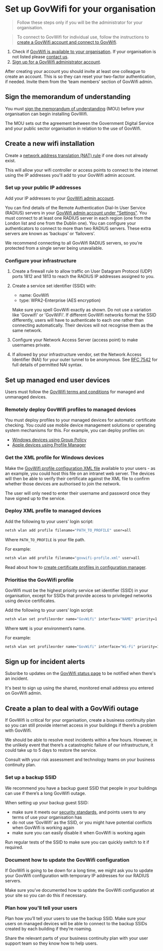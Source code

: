 # Set up GovWifi for your organisation

> Follow these steps only if you will be the administrator for your organisation.

> To connect to GovWifi for individual use, follow the instructions to [create a GovWifi account and connect to GovWifi](https://www.wifi.service.gov.uk/connect-to-govwifi/).

1. Check if [GovWifi is available to your organisation](https://www.wifi.service.gov.uk/connect-to-govwifi/organisations-using-govwifi/). If your organisation is not listed please [contact us](https://admin.wifi.service.gov.uk/help/new/technical_support).
2. [Sign up for a GovWifi administrator account](https://admin.wifi.service.gov.uk/users/sign_up).

After creating your account you should invite at least one colleague to create an account. This is so they can reset your two-factor authentication, if needed. Invite them from the ‘team members’ section of GovWifi admin.

## Sign the memorandum of understanding

You must [sign the memorandum of understanding](https://admin.wifi.service.gov.uk/mou) (MOU) before your organisation can begin installing GovWifi.

The MOU sets out the agreement between the Government Digital Service and your public sector organisation in relation to the use of GovWifi.

## Create a new wifi installation

Create a [network address translation (NAT) rule](https://wiki.untangle.com/index.php/NAT_Rules) if one does not already exist.

This will allow your wifi controller or access points to connect to the internet using the IP addresses you'll add to your GovWifi admin account.

### Set up your public IP addresses

Add your IP addresses to your [GovWifi admin account](https://admin.wifi.service.gov.uk/ips).

You can find details of the Remote Authentication Dial-In User Service (RADIUS) servers in your [GovWifi admin account under "Settings"](https://admin.wifi.service.gov.uk/setup_instructions/initial). You must connect to at least one RADIUS server in each region (one from the London list and one from the Dublin one). You can configure your authenticators to connect to more than two RADIUS servers. These extra servers are known as ‘backups’ or ‘failovers’.

We recommend connecting to all GovWifi RADIUS servers, so you're protected from a single server being unavailable.

### Configure your infrastructure

1. Create a firewall rule to allow traffic on User Datagram Protocol (UDP) ports 1812 and 1813 to reach the RADIUS IP addresses assigned to you.
2. Create a service set identifier (SSID) with:
    - name: GovWifi
    - type: WPA2-Enterprise (AES encryption)

    Make sure you spell GovWifi exactly as shown. Do not use a variation like 'Govwifi' or 'GovWiFi'. If different GovWifi networks format the SSID differently, users will have to authenticate to each one rather than connecting automatically. Their devices will not recognise them as the same network.

3. Configure your Network Access Server (access point) to make usernames private.
4. If allowed by your infrastructure vendor, set the Network Access Identifier (NAI) for your outer tunnel to be
anonymous. See [RFC 7542](https://tools.ietf.org/html/rfc7542) for full details of permitted NAI syntax.

## Set up managed end user devices

Users must follow the [GovWifi terms and conditions](https://www.gov.uk/government/publications/terms-and-conditions-for-connecting-to-govwifi/terms-and-conditions-for-connecting-to-govwifi) for managed and unmanaged devices.

### Remotely deploy GovWifi profiles to managed devices

You must deploy profiles to your managed devices for automatic certificate checking. You could use mobile device
management solutions or operating system mechanisms for this. For example, you can deploy profiles on:

* [Windows devices using Group Policy](https://en.wikipedia.org/wiki/Group_Policy)
* [Apple devices using Profile Manager](https://support.apple.com/en-gb/profile-manager)

### Get the XML profile for Windows devices

Make the [GovWifi profile configuration XML file](https://docs.wifi.service.gov.uk/assets/govwifi-profile.xml) available
to your users - as an example, you could host this file on an intranet web server. The devices will then be able to
verify their certificate against the XML file to confirm whether those devices are authorised to join the network.

The user will only need to enter their username and password once they have signed up to the service.

### Deploy XML profile to managed devices

Add the following to your users’ login script:

```sh
netsh wlan add profile filename="PATH_TO_PROFILE" user=all
```

Where `PATH_TO_PROFILE` is your file path.

For example:

```sh
netsh wlan add profile filename="govwifi-profile.xml" user=all
```

Read about how to [create certificate profiles in configuration manager](https://docs.microsoft.com/en-us/previous-versions/system-center/system-center-2012-R2/dn270541(v=technet.10)).

### Prioritise the GovWifi profile

GovWifi must be the highest priority service set identifier (SSID) in your organisation, except for SSIDs that provide access to privileged networks using device certificates.

Add the following to your users’ login script:

```sh
netsh wlan set profileorder name="GovWifi" interface="NAME" priority=1
```

Where `NAME` is your environment’s name.

For example:

```sh
netsh wlan set profileorder name="GovWifi" interface="Wi-Fi" priority=1
```

## Sign up for incident alerts 

Subsribe to updates on the [GovWifi status page](https://status.wifi.service.gov.uk/) to be notified when there's an incident. 

It's best to sign up using the shared, monitored email address you entered on GovWifi admin. 

## Create a plan to deal with a GovWifi outage 

If GovWifi is critical for your organisation, create a business continuity plan so you can still provide internet access in your buildings if there’s a problem with GovWifi. 

We should be able to resolve most incidents within a few hours. However, in the unlikely event that there’s a catastrophic failure of our infrastructure, it could take up to 5 days to restore the service.

Consult with your risk assessment and technology teams on your business continuity plan. 

### Set up a backup SSID

We recommend you have a backup guest SSID that people in your buildings can use if there’s a long GovWifi outage. 

When setting up your backup guest SSID: 

- make sure it meets our [security standards](https://docs.wifi.service.gov.uk/requirements/#security), and points users to any terms of use your organisation has 
- do not use ‘GovWifi’ as the SSID, or you might have potential conflicts when GovWifi is working again 
- make sure you can easily disable it when GovWifi is working again 

Run regular tests of the SSID to make sure you can quickly switch to it if required.

### Document how to update the GovWifi configuration 

If GovWifi is going to be down for a long time, we might ask you to update your GovWifi configuration with temporary IP addresses for our RADIUS servers. 

Make sure you’ve documented how to update the GovWifi configuration at your site so you can do this if necessary.

### Plan how you'll tell your users 

Plan how you’ll tell your users to use the backup SSID. Make sure your users on managed devices will be able to connect to the backup SSIDs created by each building if they’re roaming.

Share the relevant parts of your business continuity plan with your user support team so they know how to help users.
